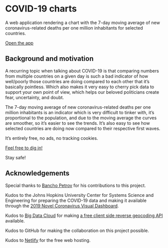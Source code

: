 # COVID-19 charts

A web application rendering a chart with the 7-day moving average of new coronavirus-related deaths per one million inhabitants for selected countries.

[Open the app](https://covid-19-countries-chart.netlify.app/)


## Background and motivation

A recurring topic when talking about COVID-19 is that comparing numbers from multiple countries on a given day is such a bad indicator of how well/poorly those countries are doing compared to each other that it’s basically pointless. Which also makes it very easy to cherry pick data to support your own point of view, which helps our beloved politicians create fear, uncertainty, and doubt.

The 7-day moving average of new coronavirus-related deaths per one million inhabitants is an indicator which is very difficult to tinker with, it’s proportional to the population, and due to the moving average the curves are smoother, so it’s easier to see the trends. It’s also easy to see how selected countries are doing now compared to their respective first waves.

It’s entirely free, no ads, no tracking cookies.

[Feel free to dig in!](https://covid-19-countries-chart.netlify.app/)

Stay safe!


## Acknowledgements

Special thanks to [Bancho Petrov](https://github.com/bancho22) for his contributions to this project.

Kudos to the Johns Hopkins University Center for Systems Science and Engineering for preparing the COVID-19 data and making it available through the [2019 Novel Coronavirus Visual Dashboard](https://github.com/CSSEGISandData/COVID-19).

Kudos to [Big Data Cloud](https://www.bigdatacloud.com/) for making [a free client side reverse geocoding API](https://www.bigdatacloud.com/geocoding-apis/free-reverse-geocode-to-city-api) available.

Kudos to GitHub for making the collaboration on this project possible.

Kudos to [Netlify](https://www.netlify.com/) for the free web hosting.


